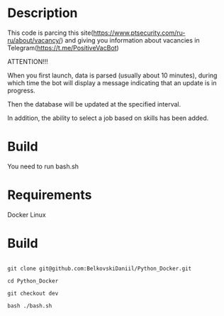 # Description 

This code is parcing this site(https://www.ptsecurity.com/ru-ru/about/vacancy/) and giving you information about vacancies in Telegram(https://t.me/PositiveVacBot)

ATTENTION!!!

When you first launch, data is parsed (usually about 10 minutes), during which time the bot will display a message indicating that an update is in progress.

Then the database will be updated at the specified interval.

In addition, the ability to select a job based on skills has been added.

# Build

You need to run bash.sh

# Requirements

Docker
Linux

# Build

``` shell script

git clone git@github.com:BelkovskiDaniil/Python_Docker.git

cd Python_Docker 

git checkout dev 

bash ./bash.sh

```
